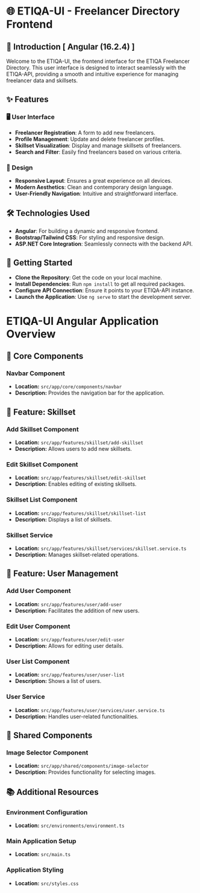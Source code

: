 # 🌐 ETIQA-UI - Freelancer Directory Frontend

## 🌟 Introduction [ Angular (16.2.4) ]
Welcome to the ETIQA-UI, the frontend interface for the ETIQA Freelancer Directory. This user interface is designed to interact seamlessly with the ETIQA-API, providing a smooth and intuitive experience for managing freelancer data and skillsets.


## ✨ Features

### 🖥️ User Interface
- **Freelancer Registration**: A form to add new freelancers.
- **Profile Management**: Update and delete freelancer profiles.
- **Skillset Visualization**: Display and manage skillsets of freelancers.
- **Search and Filter**: Easily find freelancers based on various criteria.

### 🎨 Design
- **Responsive Layout**: Ensures a great experience on all devices.
- **Modern Aesthetics**: Clean and contemporary design language.
- **User-Friendly Navigation**: Intuitive and straightforward interface.

## 🛠️ Technologies Used
- **Angular**: For building a dynamic and responsive frontend.
- **Bootstrap/Tailwind CSS**: For styling and responsive design.
- **ASP.NET Core Integration**: Seamlessly connects with the backend API.

## 🚀 Getting Started
- **Clone the Repository**: Get the code on your local machine.
- **Install Dependencies**: Run `npm install` to get all required packages.
- **Configure API Connection**: Ensure it points to your ETIQA-API instance.
- **Launch the Application**: Use `ng serve` to start the development server.

# ETIQA-UI Angular Application Overview

## 📁 Core Components

### Navbar Component
- **Location:** `src/app/core/components/navbar`
- **Description:** Provides the navigation bar for the application.

## 🌟 Feature: Skillset

### Add Skillset Component
- **Location:** `src/app/features/skillset/add-skillset`
- **Description:** Allows users to add new skillsets.

### Edit Skillset Component
- **Location:** `src/app/features/skillset/edit-skillset`
- **Description:** Enables editing of existing skillsets.

### Skillset List Component
- **Location:** `src/app/features/skillset/skillset-list`
- **Description:** Displays a list of skillsets.

### Skillset Service
- **Location:** `src/app/features/skillset/services/skillset.service.ts`
- **Description:** Manages skillset-related operations.

## 🌟 Feature: User Management

### Add User Component
- **Location:** `src/app/features/user/add-user`
- **Description:** Facilitates the addition of new users.

### Edit User Component
- **Location:** `src/app/features/user/edit-user`
- **Description:** Allows for editing user details.

### User List Component
- **Location:** `src/app/features/user/user-list`
- **Description:** Shows a list of users.

### User Service
- **Location:** `src/app/features/user/services/user.service.ts`
- **Description:** Handles user-related functionalities.

## 📁 Shared Components

### Image Selector Component
- **Location:** `src/app/shared/components/image-selector`
- **Description:** Provides functionality for selecting images.

## 📚 Additional Resources

### Environment Configuration
- **Location:** `src/environments/environment.ts`

### Main Application Setup
- **Location:** `src/main.ts`

### Application Styling
- **Location:** `src/styles.css`
